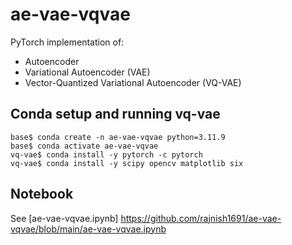 # ae-vae-vqvae
PyTorch implementation of:
- Autoencoder
- Variational Autoencoder (VAE)
- Vector-Quantized Variational Autoencoder (VQ-VAE)


## Conda setup and running vq-vae

```
base$ conda create -n ae-vae-vqvae python=3.11.9
base$ conda activate ae-vae-vqvae
vq-vae$ conda install -y pytorch -c pytorch
vq-vae$ conda install -y scipy opencv matplotlib six
```

## Notebook

See [ae-vae-vqvae.ipynb]
https://github.com/rajnish1691/ae-vae-vqvae/blob/main/ae-vae-vqvae.ipynb